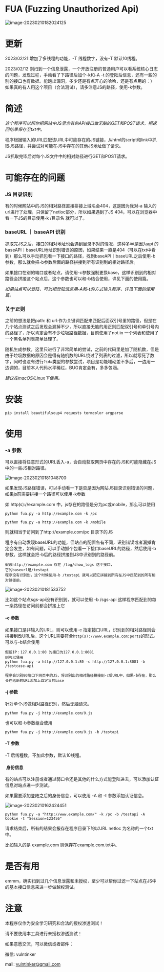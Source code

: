# FUA (Fuzzing Unauthorized Api)

![image-20230210182024125](README.assets/image-20230210182024125.png)

# 更新

2023/02/21 增加了多线程的功能，-T 线程数字，没有-T 默认10线程。

2023/02/12 刚扫到一个信息泄露，一个开放注册的普通用户可以看系统核心日志的问题，发现过程，手动看了下路径后加个-k和-A -t 的登陆后信息，还有一些的别的接口也有数据。能跑出漏洞，多少还是有点开心的哈哈，还是有点用的：） 如果真的有人用这个项目（合法测试），请多注意JS的路径，使用-k参数。

# 简述

*这个程序可以帮你把网站中JS里含有的API接口做无脑的GET和POST请求，把返回结果保存至txt中。*

程序根据输入的URL匹配该URL中可能存在的JS链接，从html的script和link中抓取JS路径，并尝试对可能在JS中存在的其他JS地址做了请求。

JS抓取完毕后对每个JS文件中的相对路径进行GET和POST请求。

# 可能存在的问题

### JS 目录识别

有的时候网站中的JS的相对路径直接拼接上域名会404，这是因为我对-a 输入的url进行了处理，只保留了netloc部分，所以如果遇到了JS 404，可以在浏览器中看一下JS的目录使用-k /目录名 就可以了。

### baseURL ｜ baseAPI 识别

抓取完JS之后，接口的相对地址也会遇到目录不对的情况，这种多半是因为api 的baseAPI｜baseURL地址识别错误的原因，如果结果一直是404（可以在txt中看到）那么可以手动抓包看一下接口的路径，找到baseAPI｜baseURL之后使用-b参数，那么就会把-b参数后面的路径拼接到所有识别到的相对路径后。

如果接口在别的端口或者站点，请使用-c参数强制更换base，这样识别到的相对路径会拼接这个站点后，这个参数也可以和-b结合使用，详见下面的使用篇。

*如果站点可以登陆，可以把登陆信息用-A和-t的方式输入程序，详见下面的使用篇。*

### 关于正则

之前的想法是把path: 和 url:作为关键词匹配来匹配后面双引号里的路径，但是在几个站点测试之后发现会漏掉不少，所以直接无脑的用正则匹配双引号和单引号内的路径了，所以肯定会有不少垃圾路径数据，目前使用了not in 一个列表和使用了一个黑名单列表简单处理了。

随机生成参数，这里只进行了非常简单的尝试，之前的代码里是加了随机数，但是由于垃圾数据的原因会是得有随机数的URL绕过了列表的过滤，所以就写死了数字，同时也没有进行`?id=`类型的参数尝试，项目是功能堆砌差不多后，一边用一边调的，目前本人代码水平稀烂，BUG肯定会有，多多包涵。



*建议在macOS/Linux下使用。*



# 安装

```
pip install beautifulsoup4 requests termcolor argparse
```



# 使用

### -a 参数

可以直接将任意形式的URL丢入-a，会自动获取网页中存在的JS和可能隐藏在JS中的一些JS相对路径。

![image-20230210181048700](README.assets/image-20230210181048700.png)

如果发现JS路径错误，可以手动看一下是否是因为网站JS目录识别错误的问题，如果js前需要拼接一个路径可以使用-k参数

如 http(s)://example.com 中，js存在的路径是分为pc或mobile，那么可以使用

```shell
python fua.py -a http://example.com -k /pc

python fua.py -a http://example.com -k /mobile
```

则就相当于访问到了http://example.com/pc 目录下的JS



程序有自动发现baseURL的功能，但站点的配置各有不同，识别错误或者漏掉肯定会发生，如有问题，可以手动抓个包看一下接口baseURL的路径，然后使用-b参数，这样就会把-b后的路径拼接到JS中识别到的路径前。

```shell
假设http://example.com 存在 /log/show_logs 这个接口，
它的baseurl是/testapi
程序没有识别到，这个时候使用-b /testapi 就可以把它拼接到所有在JS中匹配到的所有相对路径前。
```

![image-20230210181533752](README.assets/image-20230210181533752.png)

比如这个站点sgs-api没有识别到，就可以使用 -b /sgs-api 这样程序匹配到的每一条路径在访问前都会拼接上它



#### -c 参数

如果接口是非输入的URL，则可以使用-c 指定接口URL，识别到的相对路径则会拼接到改URL后，这个URL需要符合`http(s)://www.example.com:ports`的形式。可以与-b结合使用

```
假设IP：127.0.0.1:80 的接口为127.0.0.1:8081
则可以使用
python fua.py -a http://127.0.0.1:80 -c http://127.0.0.1:8081 -b /testcase-api

程序会识别80端口下网页中的JS，将识别出的相对路径拼接到-c后URL中，如果-b存在，那么会在给新的URL添加上自定义的base
```



#### -j 参数

针对单个JS做相对路径识别，然后无脑请求。

`python fua.py -j http://example.com/0.js`

也可以和-b参数组合使用

`python fua.py -j http://example.com/0.js -b /testapi`



#### -T 参数

-T 后线程数，不加此参数，默认10线程。



####  身份信息

有的站点可以注册或者通过弱口令还是其他的什么方式能登陆进去，可以添加认证信息对站点进一步测试。



如果需要添加登陆之后的身份信息，可以使用 -A 和 -t 参数添加认证信息。

![image-20230210162424451](README.assets/image-20230210162424451.png)



```
python fua.py -a "http://www.example.com/" -k /pc -b /testapi -A Cookie -t "Session=123456"
```



请求结束后，所有的结果会报存在程序目录下的以URL netloc 为名称的一个txt中。

比如输入的是 example.com 则保存在example.com.txt中。



# 是否有用

emmm，确实扫到过几个信息泄露和未授权，至少可以帮你过滤一下站点在JS中的基本接口信息来进一步做越权测试。

# 注意

本程序仅作为安全学习研究和合法的授权渗透测试！

请不要使用本工具进行未授权渗透测试！

如果意愿交流，可以微信或者邮件：

微信: vulntinker

mail: vulntinker@gmail.com